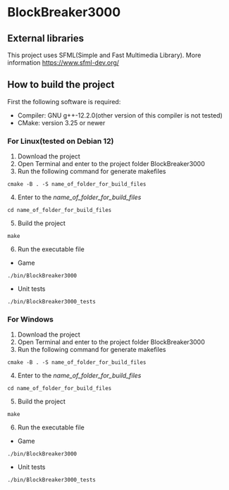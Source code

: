 # BlockBreaker3000

## External libraries
This project uses SFML(Simple and Fast Multimedia Library). More information https://www.sfml-dev.org/

## How to build the project
First the following software is required:
- Compiler: GNU g++-12.2.0(other version of this compiler is not tested)
- CMake: version 3.25 or newer
### For Linux(tested on Debian 12)
1. Download the project
2. Open Terminal and enter to the project folder BlockBreaker3000
3. Run the following command for generate makefiles
```
cmake -B . -S name_of_folder_for_build_files
```
4. Enter to the _name_of_folder_for_build_files_
```
cd name_of_folder_for_build_files
```
5. Build the project
```
make
```
6. Run the executable file
- Game
```
./bin/BlockBreaker3000
```
- Unit tests
```
./bin/BlockBreaker3000_tests
```



### For Windows
1. Download the project
2. Open Terminal and enter to the project folder BlockBreaker3000
3. Run the following command for generate makefiles
```
cmake -B . -S name_of_folder_for_build_files
```
4. Enter to the _name_of_folder_for_build_files_
```
cd name_of_folder_for_build_files
```
5. Build the project
```
make
```
6. Run the executable file
- Game
```
./bin/BlockBreaker3000
```
- Unit tests
```
./bin/BlockBreaker3000_tests
```